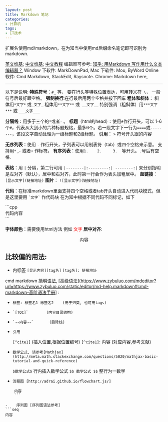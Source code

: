 ```yaml
---
layout: post
title: Markdown 笔记
categories:
- 计算机
tags:
- IT技术
---
```


﻿扩展名使用md/markdown，在为知当中使用md后缀命名笔记即可识别为markdown.

[英文维基](http://en.wikipedia.org/wiki/Markdown); [中文维基](http://zh.wikipedia.org/wiki/Markdown); [中文教程](http://wowubuntu.com/markdown/)
编辑器可参考: [知乎: 用Markdown 写作用什么文本编辑器？](http://www.zhihu.com/question/19637157)
Window 下软件: MarkDownPad, 
Mac 下软件: Mou, ByWord
Online 软件: Cmd Markdown, StackEdit, Raysnote. 
Chrome: Markdown here, 

--- 


以下是说明:
**特殊符号**：`#_` 等， 要在行头等特殊位置表达，可用转义符` \`， 一般符号后最好跟空格。
**强制换行**:在行最后用两个空格并按下回车
**粗体和斜体**： 斜体用`*文字*` 或`_文字_`      粗体用`**文字**`   或` __文字__`   特别强调（粗斜体）用`***文字***` 或   `___文字___`

**分隔线**：用多于三个的`*`或者`-` 。
**标题**（html的head）：使用`#`作行开头，可以 1-6 个`#`，代表从大到小的六种标题规格，最多6个。若一段文字下一行为`====`或`--------`，该段文字自动处理为一级标题和2级标题。
**引用**： `>` 符号开头跟的内容

**无序列表**：使用 `-` 作行开头，子列表可以用制表符（tab）或四个空格来示意。 支持用`*` ,`-` 或者`+` 作标符。
**有序列表**：使用`1.    2.     3.  `等开头。`.`号后有空格.

**表格**：用 `|` 分隔，第二行可用 `|--------|:---------:| --------:|` 来分别指明是左对齐（默认），居中和右对齐，此时第一行会作为表头加粗居中。
**超链接**： `[显示文字](链接地址)`
**图片**： `![显示文字](链接地址)`

**代码**：在标准markdown里面支持四个空格或者tab开头自动进入代码块模式，但是这里要用  `` `文字` `` 作代码块
在为知中根据不同代码不同标记，如下

\`\`\`cpp  
代码内容  
\`\`\`  

**字体颜色**：需要使用html方法 例如<font color="red"> 文字 </font>
**居中对齐**: <center>内容</center>

## 比较偏的用法:
-  内标签
`[显示内容][tag名]`
`[tag名]: 链接地址`


cmd markdown [简明语法](https://www.zybuluo.com/mdeditor?url=https://www.zybuluo.com/static/editor/md-help.markdown), [高级语法](https://www.zybuluo.com/mdeditor?url=https://www.zybuluo.com/static/editor/md-help.markdown#cmd-markdown-高阶语法手册] :
-     标签: 标签名1 标签名2    (用于归类, 也可用tags)
-     `[TOC]`        (内容目录结构)
-     `~~内容~~`       (删除线)
-     引用
    `[^cite1]`    (插入位置,根据位置编号)
    `[^cite1]`: 内容    (对应内容,参考文献)
-     数学公式, 请参考[Mathjax](http://meta.math.stackexchange.com/questions/5020/mathjax-basic-tutorial-and-quick-reference)
    `$数学公式$`     行内插入数学公式
    `$$ 数学公式 $$`        整行为一数学
-     流程图 [http://adrai.github.io/flowchart.js/]
```flow  
    内容  
    ```  

-    序列图 [序列图语法参考]
```seq  
内容  
```  




